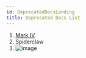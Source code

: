 ```yaml
---
id: DeprecatedDocsLanding
title: Deprecated Docs List
---
```


1. [Mark IV](04AddOns/Headwear/01-Ultracortex-Mark-IV.md)
2. Spiderclaw
3. ![image](assets/MarkIV/Photos/UCM4-Product-2.JPG)
